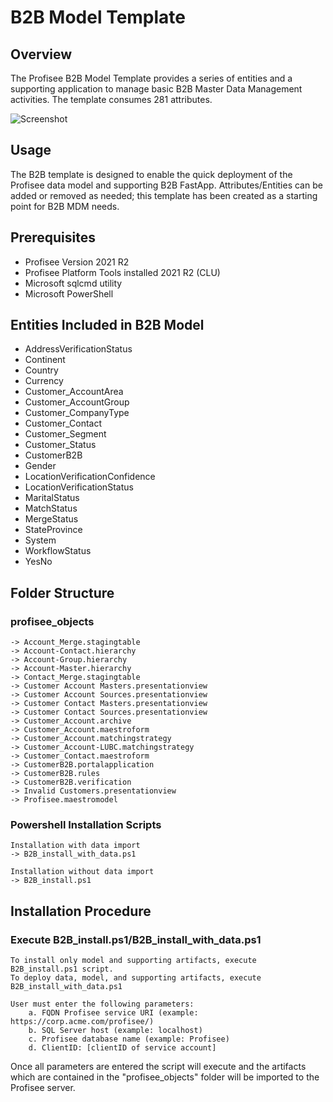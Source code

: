 # B2B Model Template

## Overview

The Profisee B2B Model Template provides a series of entities and a supporting application to manage basic B2B Master Data Management activities. The template consumes 281 attributes.

![Screenshot](images/b2b_dashboard.png)

## Usage

The B2B template is designed to enable the quick deployment of the Profisee data model and supporting B2B FastApp. Attributes/Entities can be added or removed as needed; this template has been created as a starting point for B2B MDM needs.

## Prerequisites

* Profisee Version 2021 R2
* Profisee Platform Tools installed 2021 R2 (CLU)
* Microsoft sqlcmd utility
* Microsoft PowerShell

## Entities Included in B2B Model
* AddressVerificationStatus
* Continent
* Country
* Currency
* Customer_AccountArea
* Customer_AccountGroup
* Customer_CompanyType
* Customer_Contact
* Customer_Segment
* Customer_Status
* CustomerB2B
* Gender
* LocationVerificationConfidence
* LocationVerificationStatus
* MaritalStatus
* MatchStatus
* MergeStatus
* StateProvince
* System
* WorkflowStatus
* YesNo

## Folder Structure 

### profisee_objects
~~~ 
-> Account_Merge.stagingtable
-> Account-Contact.hierarchy
-> Account-Group.hierarchy
-> Account-Master.hierarchy
-> Contact_Merge.stagingtable
-> Customer Account Masters.presentationview
-> Customer Account Sources.presentationview
-> Customer Contact Masters.presentationview
-> Customer Contact Sources.presentationview
-> Customer_Account.archive
-> Customer_Account.maestroform
-> Customer_Account.matchingstrategy
-> Customer_Account-LUBC.matchingstrategy
-> Customer_Contact.maestroform
-> CustomerB2B.portalapplication
-> CustomerB2B.rules
-> CustomerB2B.verification
-> Invalid Customers.presentationview
-> Profisee.maestromodel
~~~

### Powershell Installation Scripts
~~~
Installation with data import
-> B2B_install_with_data.ps1
~~~

~~~
Installation without data import
-> B2B_install.ps1
~~~


## Installation Procedure

### Execute B2B_install.ps1/B2B_install_with_data.ps1

~~~
To install only model and supporting artifacts, execute B2B_install.ps1 script. 
To deploy data, model, and supporting artifacts, execute B2B_install_with_data.ps1

User must enter the following parameters: 
    a. FQDN Profisee service URI (example: https://corp.acme.com/profisee/)
    b. SQL Server host (example: localhost)
    c. Profisee database name (example: Profisee)
    d. ClientID: [clientID of service account]
~~~
Once all parameters are entered the script will execute and the artifacts which are contained in the "profisee_objects" folder will be imported to the Profisee server.


